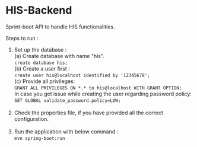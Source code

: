 # HIS-Backend
Sprint-boot API to handle HIS functionalities. <br>

Steps to run :
1) Set up the database : <br>
    (a) Create database with name "his". <br>
    ```create database his;``` 
    <br>
    (b) Create a user first : <br>
    ```create user his@localhost identified by '12345678';``` 
    <br>
    (c) Provide all privileges: <br>
    ```GRANT ALL PRIVILEGES ON *.* to his@localhost WITH GRANT OPTION;```
    <br>
    In case you get issue while creating the user regarding password policy: <br>
    ```SET GLOBAL validate_password.policy=LOW;```
    <br><br>
2) Check the properties file, if you have provided all the correct configuration. <br><br>
3) Run the application with below command : <br>
    ```mvn spring-boot:run```